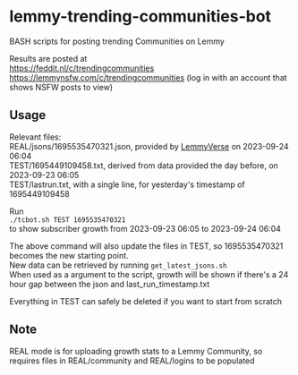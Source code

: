 # lemmy-trending-communities-bot
BASH scripts for posting trending Communities on Lemmy

Results are posted at  
https://feddit.nl/c/trendingcommunities  
https://lemmynsfw.com/c/trendingcommunities (log in with an account that shows NSFW posts to view)  

## Usage  
Relevant files:  
REAL/jsons/1695535470321.json, provided by [LemmyVerse](https://lemmyverse.net) on 2023-09-24 06:04  
TEST/1695449109458.txt, derived from data provided the day before, on 2023-09-23 06:05  
TEST/lastrun.txt, with a single line, for yesterday's timestamp of 1695449109458  

Run  
`./tcbot.sh TEST 1695535470321`  
to show subscriber growth from 2023-09-23 06:05 to 2023-09-24 06:04  

The above command will also update the files in TEST, so 1695535470321 becomes the new starting point.  
New data can be retrieved by running `get_latest_jsons.sh`  
When used as a argument to the script, growth will be shown if there's a 24 hour gap between the json and last_run_timestamp.txt  

Everything in TEST can safely be deleted if you want to start from scratch  

## Note

REAL mode is for uploading growth stats to a Lemmy Community, so requires files in REAL/community and REAL/logins
to be populated
